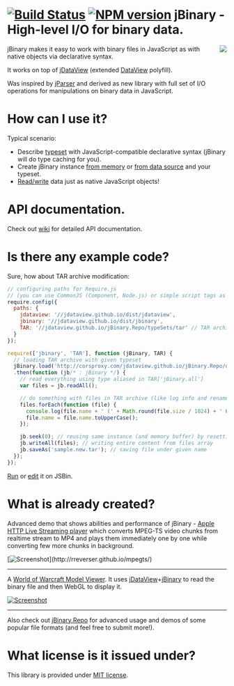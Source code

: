 [![Build Status](https://travis-ci.org/jDataView/jBinary.png?branch=master)](https://travis-ci.org/jDataView/jBinary) [![NPM version](https://badge.fury.io/js/jbinary.png)](https://npmjs.org/package/jbinary)
jBinary - High-level I/O for binary data.
=========================================

<img src="https://avatars1.githubusercontent.com/u/4702384?s=130" align="right"></img>

jBinary makes it easy to work with binary files in JavaScript as with native objects via declarative syntax.

It works on top of [jDataView](https://github.com/jDataView/jDataView) (extended [DataView](http://www.khronos.org/registry/typedarray/specs/latest/#8) polyfill).

Was inspired by [jParser](https://github.com/vjeux/jParser) and derived as new library with full set of I/O operations for manipulations on binary data in JavaScript.

# How can I use it?

Typical scenario:

  * Describe [typeset](https://github.com/jDataView/jBinary/wiki/Typesets) with JavaScript-compatible declarative syntax (jBinary will do type caching for you).
  * Create jBinary instance [from memory](https://github.com/jDataView/jBinary/wiki/jBinary-Constructor) or [from data source](https://github.com/jDataView/jBinary/wiki/Loading-and-saving-data) and your typeset.
  * [Read/write](https://github.com/jDataView/jBinary/wiki/jBinary-Methods#readingwriting) data just as native JavaScript objects!

# API documentation.

Check out [wiki](https://github.com/jDataView/jBinary/wiki) for detailed API documentation.

# Is there any example code?

Sure, how about TAR archive modification:
```javascript
// configuring paths for Require.js
// (you can use CommonJS (Component, Node.js) or simple script tags as well)
require.config({
  paths: {
    jdataview: '//jdataview.github.io/dist/jdataview',
    jbinary: '//jdataview.github.io/dist/jbinary',
    TAR: '//jdataview.github.io/jBinary.Repo/typeSets/tar' // TAR archive typeset
  }
});

require(['jbinary', 'TAR'], function (jBinary, TAR) {
  // loading TAR archive with given typeset
  jBinary.load('http://corsproxy.com/jdataview.github.io/jBinary.Repo/demo/tar/sample.tar', TAR)
  .then(function (jb/* : jBinary */) {
    // read everything using type aliased in TAR['jBinary.all']
    var files = jb.readAll();

    // do something with files in TAR archive (like log info and rename them to upper case)
    files.forEach(function (file) {
      console.log(file.name + ' (' + Math.round(file.size / 1024) + ' KB)');
      file.name = file.name.toUpperCase();
    });

    jb.seek(0); // reusing same instance (and memory buffer) by resetting pointer
    jb.writeAll(files); // writing entire content from files array
    jb.saveAs('sample.new.tar'); // saving file under given name
  });
});
```

[Run](http://jsbin.com/gopekewi/1/) or [edit](http://jsbin.com/gopekewi/1/edit?js,console) it on JSBin.

# What is already created?

Advanced demo that shows abilities and performance of jBinary - [Apple HTTP Live Streaming player](https://rreverser.github.io/mpegts/) which converts MPEG-TS video chunks from realtime stream to MP4 and plays them immediately one by one while converting few more chunks in background.

[![Screenshot](http://rreverser.github.io/mpegts/screenshot.png?)](http://rreverser.github.io/mpegts/)

---

A [World of Warcraft Model Viewer](http://jdataview.github.io/jsWoWModelViewer/). It uses [jDataView](https://github.com/jDataView/jDataView)+[jBinary](https://github.com/jDataView/jBinary) to read the binary file and then WebGL to display it.

[![Screenshot](http://jdataview.github.io/jsWoWModelViewer/images/modelviewer.png)](http://jdataview.github.io/jsWoWModelViewer/)

---

Also check out [jBinary.Repo](https://jDataView.github.io/jBinary.Repo/) for advanced usage and demos of some popular file formats (and feel free to submit more!).

# What license is it issued under?

This library is provided under [MIT license](https://raw.github.com/jDataView/jBinary/master/MIT-license.txt).
